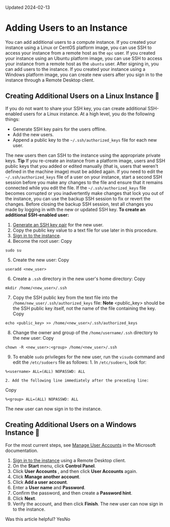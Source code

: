Updated 2024-02-13
# Adding Users to an Instance
You can add additional users to a compute instance.
If you created your instance using a Linux or CentOS platform image, you can use SSH to access your instance from a remote host as the `opc` user. If you created your instance using an Ubuntu platform image, you can use SSH to access your instance from a remote host as the `ubuntu` user. After signing in, you can add users to the instance.
If you created your instance using a Windows platform image, you can create new users after you sign in to the instance through a Remote Desktop client.
## Creating Additional Users on a Linux Instance 🔗 
If you do not want to share your SSH key, you can create additional SSH-enabled users for a Linux instance. At a high level, you do the following things:
  * Generate SSH key pairs for the users offline.
  * Add the new users.
  * Append a public key to the `~/.ssh/authorized_keys` file for each new user.


The new users then can SSH to the instance using the appropriate private keys.
**Tip**
If you re-create an instance from a platform image, users and SSH public keys that you added or edited manually (that is, users that weren't defined in the machine image) must be added again.
If you need to edit the `~/.ssh/authorized_keys` file of a user on your instance, start a second SSH session before you make any changes to the file and ensure that it remains connected while you edit the file. If the `~/.ssh/authorized_keys` file becomes corrupted or you inadvertently make changes that lock you out of the instance, you can use the backup SSH session to fix or revert the changes. Before closing the backup SSH session, test all changes you made by logging in with the new or updated SSH key.
**To create an additional SSH-enabled user:**
  1. [Generate an SSH key pair](https://docs.oracle.com/en-us/iaas/Content/Compute/Tasks/managingkeypairs.htm#Managing_Key_Pairs_on_Linux_Instances) for the new user.
  2. Copy the public key value to a text file for use later in this procedure.
  3. [Sign in to the instance](https://docs.oracle.com/en-us/iaas/Content/Compute/Tasks/connect-to-linux-instance.htm#top "You can connect to a running Linux instance by using a Secure Shell \(SSH\) connection.").
  4. Become the root user:
Copy
```
sudo su
```

  5. Create the new user:
Copy
```
useradd <new_user>
```

  6. Create a `.ssh` directory in the new user's home directory:
Copy
```
mkdir /home/<new_user>/.ssh
```

  7. Copy the SSH public key from the text file into the `/home/new_user/.ssh/authorized_keys` file:
**Note** <public_key> should be the SSH public key itself, not the name of the file containing the key.
Copy
```
echo <public_key> >> /home/<new_user>/.ssh/authorized_keys
```

  8. Change the owner and group of the `/home/username/.ssh` directory to the new user:
Copy
```
chown -R <new_user>:<group> /home/<new_user>/.ssh
```

  9. To enable `sudo` privileges for the new user, run the `visudo` command and edit the `/etc/sudoers` file as follows:
    1. In `/etc/sudoers`, look for:
```
%<username> ALL=(ALL) NOPASSWD: ALL
```

    2. Add the following line immediately after the preceding line:
Copy
```
%<group> ALL=(ALL) NOPASSWD: ALL
```

The new user can now sign in to the instance.


## Creating Additional Users on a Windows Instance 🔗 
For the most current steps, see [Manage User Accounts](https://docs.microsoft.com/en-us/windows-server-essentials/manage/manage-user-accounts-in-windows-server-essentials) in the Microsoft documentation.
  1. [Sign in to the instance](https://docs.oracle.com/en-us/iaas/Content/Compute/Tasks/connect-to-windows-instance.htm#top "You connect to a Windows instance by using a Remote Desktop connection. Most Windows systems include a Remote Desktop client by default.") using a Remote Desktop client.
  2. On the **Start** menu, click **Control Panel**.
  3. Click **User Accounts** , and then click **User Accounts** again.
  4. Click **Manage another account**.
  5. Click **Add a user account**.
  6. Enter a **User name** and **Password**.
  7. Confirm the password, and then create a **Password hint**.
  8. Click **Next**.
  9. Verify the account, and then click **Finish**.
The new user can now sign in to the instance.


Was this article helpful?
YesNo

